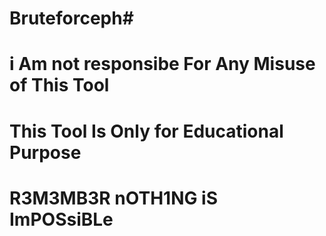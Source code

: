 # Bruteforceph#
# i Am not responsibe For Any Misuse of This Tool 
# This Tool Is Only for Educational Purpose 
# R3M3MB3R nOTH1NG iS ImPOSsiBLe
